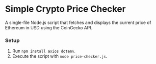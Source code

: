 # Simple Crypto Price Checker

A single-file Node.js script that fetches and displays the current price of Ethereum in USD using the CoinGecko API.

### Setup
1.  Run `npm install axios dotenv`.
2.  Execute the script with `node price-checker.js`.
